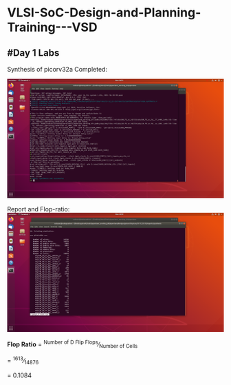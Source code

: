 # VLSI-SoC-Design-and-Planning-Training---VSD

## #**Day 1 Labs**
Synthesis of picorv32a Completed: 

![image alt](https://github.com/brett3182/VLSI-SoC-Design-and-Planning-Training---VSD/blob/main/images/Synthesis%20Successful.png?raw=true) 

Report and Flop-ratio: 
![image alt](https://github.com/brett3182/VLSI-SoC-Design-and-Planning-Training---VSD/blob/main/images/Flop%20ratio.png?raw=true) 

<p><strong>Flop Ratio</strong> = <sup>Number of D Flip Flops</sup>&frasl;<sub>Number of Cells</sub></p>
<p>= <sup>1613</sup>&frasl;<sub>14876</sub></p>
<p>= 0.1084</p>

